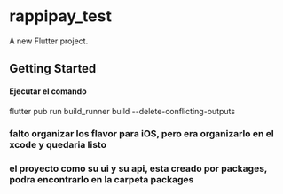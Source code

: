 # rappipay_test

A new Flutter project.

## Getting Started

#### Ejecutar el comando
flutter pub run build_runner build --delete-conflicting-outputs

### falto organizar los flavor para iOS, pero era organizarlo en el xcode y quedaria listo


### el proyecto como su ui y su api, esta creado por packages, podra encontrarlo en la carpeta packages